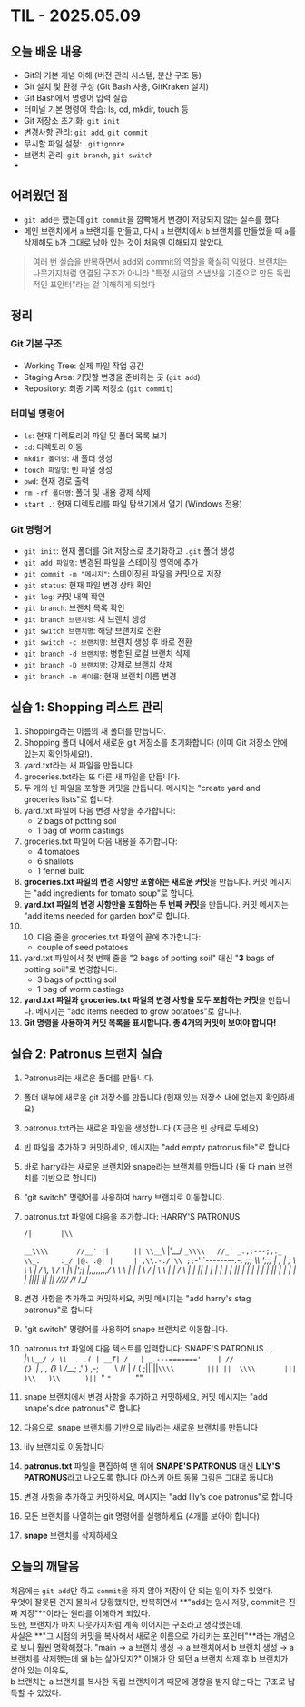# TIL - 2025.05.09

## 오늘 배운 내용

- Git의 기본 개념 이해 (버전 관리 시스템, 분산 구조 등)
- Git 설치 및 환경 구성 (Git Bash 사용, GitKraken 설치)
- Git Bash에서 명령어 입력 실습
- 터미널 기본 명령어 학습: ls, cd, mkdir, touch 등
- Git 저장소 초기화: `git init`
- 변경사항 관리: `git add`, `git commit`
- 무시할 파일 설정: `.gitignore`
- 브랜치 관리: `git branch`, `git switch`
- 
## 어려웠던 점

- `git add`는 했는데 `git commit`을 깜빡해서 변경이 저장되지 않는 실수를 했다.
- 메인 브랜치에서 `a` 브랜치를 만들고, 다시 `a` 브랜치에서 `b` 브랜치를 만들었을 때 `a`를 삭제해도 `b`가 그대로 남아 있는 것이 처음엔 이해되지 않았다.

> 여러 번 실습을 반복하면서 add와 commit의 역할을 확실히 익혔다.
> 브랜치는 나뭇가지처럼 연결된 구조가 아니라 "특정 시점의 스냅샷을 기준으로 만든 독립적인 포인터"라는 걸 이해하게 되었다

## 정리

### Git 기본 구조
- Working Tree: 실제 파일 작업 공간
- Staging Area: 커밋할 변경을 준비하는 곳 (`git add`)
- Repository: 최종 기록 저장소 (`git commit`)

### 터미널 명령어

- `ls`: 현재 디렉토리의 파일 및 폴더 목록 보기
- `cd`: 디렉토리 이동
- `mkdir 폴더명`: 새 폴더 생성
- `touch 파일명`: 빈 파일 생성
- `pwd`: 현재 경로 출력
- `rm -rf 폴더명`: 폴더 및 내용 강제 삭제
- `start .`: 현재 디렉토리를 파일 탐색기에서 열기 (Windows 전용)

### Git 명령어

- `git init`: 현재 폴더를 Git 저장소로 초기화하고 `.git` 폴더 생성
- `git add 파일명`: 변경된 파일을 스테이징 영역에 추가
- `git commit -m "메시지"`: 스테이징된 파일을 커밋으로 저장
- `git status`: 현재 파일 변경 상태 확인
- `git log`: 커밋 내역 확인
- `git branch`: 브랜치 목록 확인
- `git branch 브랜치명`: 새 브랜치 생성
- `git switch 브랜치명`: 해당 브랜치로 전환
- `git switch -c 브랜치명`: 브랜치 생성 후 바로 전환
- `git branch -d 브랜치명`: 병합된 로컬 브랜치 삭제
- `git branch -D 브랜치명`: 강제로 브랜치 삭제
- `git branch -m 새이름`: 현재 브랜치 이름 변경


## 실습 1: Shopping 리스트 관리

1. Shopping라는 이름의 새 폴더를 만듭니다.
2. Shopping 폴더 내에서 새로운 git 저장소를 초기화합니다 (이미 Git 저장소 안에 있는지 확인하세요!).
3. yard.txt라는 새 파일을 만듭니다.
4. groceries.txt라는 또 다른 새 파일을 만듭니다.
5. 두 개의 빈 파일을 포함한 커밋을 만듭니다. 메시지는 "create yard and groceries lists"로 합니다.
6. yard.txt 파일에 다음 변경 사항을 추가합니다:
    - 2 bags of potting soil
    - 1 bag of worm castings
7. groceries.txt 파일에 다음 내용을 추가합니다:
    - 4 tomatoes
    - 6 shallots
    - 1 fennel bulb
8. **groceries.txt 파일의 변경 사항만 포함하는 새로운 커밋**을 만듭니다. 커밋 메시지는 "add ingredients for tomato soup"로 합니다.
9. **yard.txt 파일의 변경 사항만을 포함하는 두 번째 커밋**을 만듭니다. 커밋 메시지는 "add items needed for garden box"로 합니다.
10. 10. 다음 줄을 groceries.txt 파일의 끝에 추가합니다:
    - couple of seed potatoes
11. yard.txt 파일에서 첫 번째 줄을 "2 bags of potting soil" 대신 "**3** bags of potting soil"로 변경합니다.
    - 3 bags of potting soil
    - 1 bag of worm castings
12. **yard.txt 파일과 groceries.txt 파일의 변경 사항을 모두 포함하는 커밋**을 만듭니다. 메시지는 "add items needed to grow potatoes"로 합니다.
13. **Git 명령을 사용하여 커밋 목록을 표시합니다. 총 4개의 커밋이 보여야 합니다!**

## 실습 2: Patronus 브랜치 실습

1. Patronus라는 새로운 폴더를 만듭니다.
2. 폴더 내부에 새로운 git 저장소를 만듭니다 (현재 있는 저장소 내에 없는지 확인하세요)
3. patronus.txt라는 새로운 파일을 생성합니다 (지금은 빈 상태로 두세요)
4. 빈 파일을 추가하고 커밋하세요, 메시지는 "add empty patronus file"로 합니다
5. 바로 harry라는 새로운 브랜치와 snape라는 브랜치를 만듭니다 (둘 다 main 브랜치를 기반으로 합니다)
6. "git switch" 명령어를 사용하여 harry 브랜치로 이동합니다.
7. patronus.txt 파일에 다음을 추가합니다:
  HARRY'S PATRONUS
    
       /|       |\\
    `__\\\\       //__'
       ||      ||
     \\__`\\     |'__/
       `_\\\\   //_'
       _.,:---;,._
       \\_:     :_/
         |@. .@|
         |     |
         ,\\.-./ \\
         ;;`-'   `---__________-----.-.
         ;;;                         \\_\\
         ';;;                         |
          ;    |                      ;
           \\   \\     \\        |      /
            \\_, \\    /        \\     |\\
              |';|  |,,,,,,,,/ \\    \\ \\_
              |  |  |           \\   /   |
              \\  \\  |           |  / \\  |
               | || |           | |   | |
               | || |           | |   | |
               | || |           | |   | |
               |_||_|           |_|   |_|
              /_//_/           /_/   /_/
8. 변경 사항을 추가하고 커밋하세요, 커밋 메시지는 "add harry's stag patronus"로 합니다
9. "git switch" 명령어를 사용하여 snape 브랜치로 이동합니다.
10. patronus.txt 파일에 다음 텍스트를 입력합니다:
  SNAPE'S PATRONUS
                       .     _,
                       |`\\__/ /
                       \\  . .(
                        | __T|
                       /   |
          _.---======='    |
         //               {}
        `|      ,   ,     {}
         \\      /___;    ,'
          ) ,-;`    `\\  //
         | / (        ;||
         ||`\\\\        |||
         ||  \\\\       |||
         )\\   )\\      )||
         `"   `"      `""
11. snape 브랜치에서 변경 사항을 추가하고 커밋하세요, 커밋 메시지는 "add snape's doe patronus"로 합니다
12. 다음으로, snape 브랜치를 기반으로 lily라는 새로운 브랜치를 만듭니다
13. lily 브랜치로 이동합니다
14. **patronus.txt** 파일을 편집하여 맨 위에 **SNAPE'S PATRONUS** 대신 **LILY'S PATRONUS**라고 나오도록 합니다 (아스키 아트 동물 그림은 그대로 둡니다)
15. 변경 사항을 추가하고 커밋하세요, 메시지는 "add lily's doe patronus"로 합니다
16. 모든 브랜치를 나열하는 git 명령어를 실행하세요 (4개를 보아야 합니다)
17. **snape** 브랜치를 삭제하세요

## 오늘의 깨달음

처음에는 `git add`만 하고 `commit`을 하지 않아 저장이 안 되는 일이 자주 있었다.  
무엇이 잘못된 건지 몰라서 당황했지만, 반복하면서 **"add는 임시 저장, commit은 진짜 저장"**이라는 원리를 이해하게 되었다.  
또한, 브랜치가 마치 나뭇가지처럼 계속 이어지는 구조라고 생각했는데,  
사실은 **"그 시점의 커밋을 복사해서 새로운 이름으로 가리키는 포인터"**라는 개념으로 보니 훨씬 명확해졌다.
"main → a 브랜치 생성 → a 브랜치에서 b 브랜치 생성 → a 브랜치를 삭제했는데 왜 b는 살아있지?"
이해가 안 되던 a 브랜치 삭제 후 b 브랜치가 살아 있는 이유도,  
b 브랜치는 a 브랜치를 복사한 독립 브랜치이기 때문에 영향을 받지 않는다는 구조로 납득할 수 있었다.
